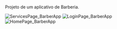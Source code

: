 Projeto de um aplicativo de Barberia. 

![ServicesPage_BarberApp](https://github.com/lucasnsp/SoloProjetcs/assets/122572631/1f8f6302-ca48-47b4-aa6c-4fcf7f93ffc1)
![LoginPage_BarberApp](https://github.com/lucasnsp/SoloProjetcs/assets/122572631/faae929f-3bdd-4dac-95a5-d841e951859d)
![HomePage_BarberApp](https://github.com/lucasnsp/SoloProjetcs/assets/122572631/f47ae5e3-c65c-4f75-b22d-19cdb3ce4e3b)
